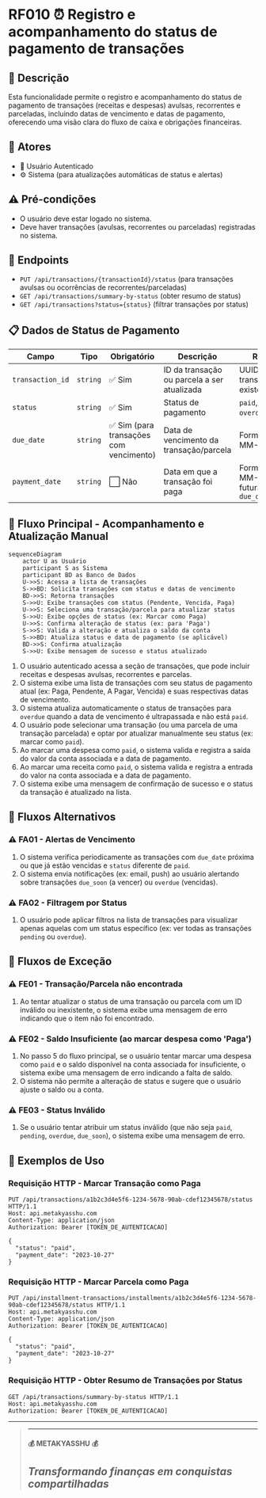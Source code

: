 # RF010 ⏰ Registro e acompanhamento do status de pagamento de transações

## 📝 Descrição

Esta funcionalidade permite o registro e acompanhamento do status de pagamento de transações (receitas e despesas)
avulsas, recorrentes e parceladas, incluindo datas de vencimento e datas de pagamento, oferecendo uma visão clara do
fluxo de caixa e obrigações financeiras.

## 👥 Atores

- 👤 Usuário Autenticado
- ⚙️ Sistema (para atualizações automáticas de status e alertas)

## ⚠️ Pré-condições

- O usuário deve estar logado no sistema.
- Deve haver transações (avulsas, recorrentes ou parceladas) registradas no sistema.

## 🔌 Endpoints

- `PUT /api/transactions/{transactionId}/status` (para transações avulsas ou ocorrências de recorrentes/parceladas)
- `GET /api/transactions/summary-by-status` (obter resumo de status)
- `GET /api/transactions?status={status}` (filtrar transações por status)

## 📋 Dados de Status de Pagamento

| Campo            | Tipo     | Obrigatório                            | Descrição                                   | Restrições                                      |
|------------------|----------|----------------------------------------|---------------------------------------------|-------------------------------------------------|
| `transaction_id` | `string` | ✅ Sim                                  | ID da transação ou parcela a ser atualizada | UUID válido, transação/parcela existente        |
| `status`         | `string` | ✅ Sim                                  | Status de pagamento                         | `paid`, `pending`, `overdue`, `due_soon`        |
| `due_date`       | `string` | ✅ Sim (para transações com vencimento) | Data de vencimento da transação/parcela     | Formato YYYY-MM-DD                              |
| `payment_date`   | `string` | ⬜ Não                                  | Data em que a transação foi paga            | Formato YYYY-MM-DD, não futura, após `due_date` |

## 🔄 Fluxo Principal - Acompanhamento e Atualização Manual

```mermaid
sequenceDiagram
    actor U as Usuário
    participant S as Sistema
    participant BD as Banco de Dados
    U->>S: Acessa a lista de transações
    S->>BD: Solicita transações com status e datas de vencimento
    BD->>S: Retorna transações
    S->>U: Exibe transações com status (Pendente, Vencida, Paga)
    U->>S: Seleciona uma transação/parcela para atualizar status
    S->>U: Exibe opções de status (ex: Marcar como Paga)
    U->>S: Confirma alteração de status (ex: para 'Paga')
    S->>S: Valida a alteração e atualiza o saldo da conta
    S->>BD: Atualiza status e data de pagamento (se aplicável)
    BD->>S: Confirma atualização
    S->>U: Exibe mensagem de sucesso e status atualizado
```

1. O usuário autenticado acessa a seção de transações, que pode incluir receitas e despesas avulsas, recorrentes e
   parcelas.
2. O sistema exibe uma lista de transações com seu status de pagamento atual (ex: Paga, Pendente, A Pagar, Vencida) e
   suas respectivas datas de vencimento.
3. O sistema atualiza automaticamente o status de transações para `overdue` quando a data de vencimento é ultrapassada e
   não está `paid`.
4. O usuário pode selecionar uma transação (ou uma parcela de uma transação parcelada) e optar por atualizar manualmente
   seu status (ex: marcar como `paid`).
5. Ao marcar uma despesa como `paid`, o sistema valida e registra a saída do valor da conta associada e a data de
   pagamento.
6. Ao marcar uma receita como `paid`, o sistema valida e registra a entrada do valor na conta associada e a data de
   pagamento.
7. O sistema exibe uma mensagem de confirmação de sucesso e o status da transação é atualizado na lista.

## 🔀 Fluxos Alternativos

### ⚠️ FA01 - Alertas de Vencimento

1. O sistema verifica periodicamente as transações com `due_date` próxima ou que já estão vencidas e `status` diferente
   de `paid`.
2. O sistema envia notificações (ex: email, push) ao usuário alertando sobre transações `due_soon` (a vencer) ou
   `overdue` (vencidas).

### ⚠️ FA02 - Filtragem por Status

1. O usuário pode aplicar filtros na lista de transações para visualizar apenas aquelas com um status específico (ex:
   ver todas as transações `pending` ou `overdue`).

## 🚫 Fluxos de Exceção

### ⚠️ FE01 - Transação/Parcela não encontrada

1. Ao tentar atualizar o status de uma transação ou parcela com um ID inválido ou inexistente, o sistema exibe uma
   mensagem de erro indicando que o item não foi encontrado.

### ⚠️ FE02 - Saldo Insuficiente (ao marcar despesa como 'Paga')

1. No passo 5 do fluxo principal, se o usuário tentar marcar uma despesa como `paid` e o saldo disponível na conta
   associada for insuficiente, o sistema exibe uma mensagem de erro indicando a falta de saldo.
2. O sistema não permite a alteração de status e sugere que o usuário ajuste o saldo ou a conta.

### ⚠️ FE03 - Status Inválido

1. Se o usuário tentar atribuir um status inválido (que não seja `paid`, `pending`, `overdue`, `due_soon`), o sistema
   exibe uma mensagem de erro.

## 🧪 Exemplos de Uso

### Requisição HTTP - Marcar Transação como Paga

```http
PUT /api/transactions/a1b2c3d4e5f6-1234-5678-90ab-cdef12345678/status HTTP/1.1
Host: api.metakyasshu.com
Content-Type: application/json
Authorization: Bearer [TOKEN_DE_AUTENTICACAO]

{
  "status": "paid",
  "payment_date": "2023-10-27"
}
```

### Requisição HTTP - Marcar Parcela como Paga

```http
PUT /api/installment-transactions/installments/a1b2c3d4e5f6-1234-5678-90ab-cdef12345678/status HTTP/1.1
Host: api.metakyasshu.com
Content-Type: application/json
Authorization: Bearer [TOKEN_DE_AUTENTICACAO]

{
  "status": "paid",
  "payment_date": "2023-10-27"
}
```

### Requisição HTTP - Obter Resumo de Transações por Status

```http
GET /api/transactions/summary-by-status HTTP/1.1
Host: api.metakyasshu.com
Authorization: Bearer [TOKEN_DE_AUTENTICACAO]
```

---

> ---------------------------------------------------------------------------
> #### 💰 METAKYASSHU 💰
> ***Transformando finanças em conquistas compartilhadas***
> --------------------------------------------------------------------------- 